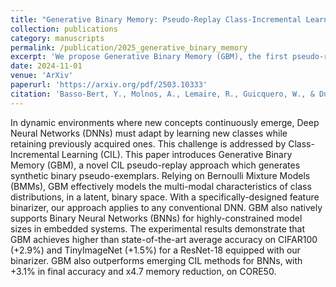 ```yaml
---
title: "Generative Binary Memory: Pseudo-Replay Class-Incremental Learning on Binarized Embeddings"
collection: publications
category: manuscripts
permalink: /publication/2025_generative_binary_memory
excerpt: 'We propose Generative Binary Memory (GBM), the first pseudo-replay method tailored for Binary Neural Networks in Class-Incremental Learning. Using Bernoulli Mixture Models, GBM generates compact binary samples and improves accuracy with less memory compared to state of the art.'
date: 2024-11-01
venue: 'ArXiv'
paperurl: 'https://arxiv.org/pdf/2503.10333'
citation: 'Basso-Bert, Y., Molnos, A., Lemaire, R., Guicquero, W., & Dupret, A. (2025). Generative Binary Memory: Pseudo-Replay Class-Incremental Learning on Binarized Embeddings. arXiv preprint arXiv:2503.10333.'
---
```

In dynamic environments where new concepts continuously emerge, Deep Neural Networks (DNNs) must adapt by learning new classes while retaining previously acquired ones. This challenge is addressed by Class-Incremental Learning (CIL). This paper introduces Generative Binary Memory (GBM), a novel CIL pseudo-replay approach which generates synthetic binary pseudo-exemplars. Relying on Bernoulli Mixture Models (BMMs), GBM effectively models the multi-modal characteristics of class distributions, in a latent, binary space. With a specifically-designed feature binarizer, our approach applies to any conventional DNN. GBM also natively supports Binary Neural Networks (BNNs) for highly-constrained model sizes in embedded systems. The experimental results demonstrate that GBM achieves higher than state-of-the-art average accuracy on CIFAR100 (+2.9%) and TinyImageNet (+1.5%) for a ResNet-18 equipped with our binarizer. GBM also outperforms emerging CIL methods for BNNs, with +3.1% in final accuracy and x4.7 memory reduction, on CORE50.